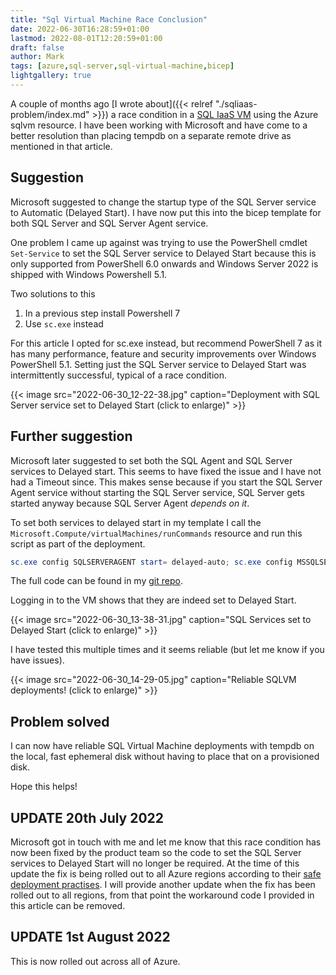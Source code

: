 ```yaml
---
title: "Sql Virtual Machine Race Conclusion"
date: 2022-06-30T16:28:59+01:00
lastmod: 2022-08-01T12:20:59+01:00
draft: false
author: Mark
tags: [azure,sql-server,sql-virtual-machine,bicep]
lightgallery: true
---
```

A couple of months ago [I wrote about]({{< relref "./sqliaas-problem/index.md" >}}) a race condition in a [SQL IaaS VM](https://docs.microsoft.com/en-us/azure/azure-sql/virtual-machines/?view=azuresql) using the Azure sqlvm resource. I have been working with Microsoft and have come to a better resolution than placing tempdb on a separate remote drive as mentioned in that article.

## Suggestion

Microsoft suggested to change the startup type of the SQL Server service to Automatic (Delayed Start). I have now put this into the bicep template for both SQL Server and SQL Server Agent service. 

One problem I came up against was trying to use the PowerShell cmdlet `Set-Service` to set the SQL Server service to Delayed Start because this is only supported from PowerShell 6.0 onwards and Windows Server 2022 is shipped with Windows Powershell 5.1.

Two solutions to this

1. In a previous step install Powershell 7
1. Use `sc.exe` instead

For this article I opted for sc.exe instead, but recommend PowerShell 7 as it has many performance, feature and security improvements over Windows PowerShell 5.1. Setting just the SQL Server service to Delayed Start was intermittently successful, typical of a race condition.

{{< image src="2022-06-30_12-22-38.jpg" caption="Deployment with SQL Server service set to Delayed Start (click to enlarge)" >}}

## Further suggestion

Microsoft later suggested to set both the SQL Agent and SQL Server services to Delayed start. This seems to have fixed the issue and I have not had a Timeout since. This makes sense because if you start the SQL Server Agent service without starting the SQL Server service, SQL Server gets started anyway because SQL Server Agent *depends on it*.


 To set both services to delayed start in my template I call the `Microsoft.Compute/virtualMachines/runCommands` resource and run this script as part of the deployment.

```powershell
sc.exe config SQLSERVERAGENT start= delayed-auto; sc.exe config MSSQLSERVER start= delayed-auto;
```

The full code can be found in my [git repo](https://github.com/markallisongit/sqliaas-demo).

Logging in to the VM shows that they are indeed set to Delayed Start.

{{< image src="2022-06-30_13-38-31.jpg" caption="SQL Services set to Delayed Start (click to enlarge)" >}}

I have tested this multiple times and it seems reliable (but let me know if you have issues).

{{< image src="2022-06-30_14-29-05.jpg" caption="Reliable SQLVM deployments! (click to enlarge)" >}}


## Problem solved

I can now have reliable SQL Virtual Machine deployments with tempdb on the local, fast ephemeral disk without having to place that on a provisioned disk.

Hope this helps!

## UPDATE 20th July 2022

Microsoft got in touch with me and let me know that this race condition has now been fixed by the product team so the code to set the SQL Server services to Delayed Start will no longer be required. At the time of this update the fix is being rolled out to all Azure regions according to their [safe deployment practises](https://azure.microsoft.com/en-us/blog/advancing-safe-deployment-practices/#:~:text=%20Advancing%20safe%20deployment%20practices%20%201%20Changing,the%20entire%20rollout%20process%20is%20completely...%20More%20). I will provide another update when the fix has been rolled out to all regions, from that point the workaround code I provided in this article can be removed.

## UPDATE 1st August 2022

This is now rolled out across all of Azure.